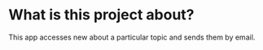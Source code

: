 # What is this project about?
This app accesses new about a particular topic and sends them by email.